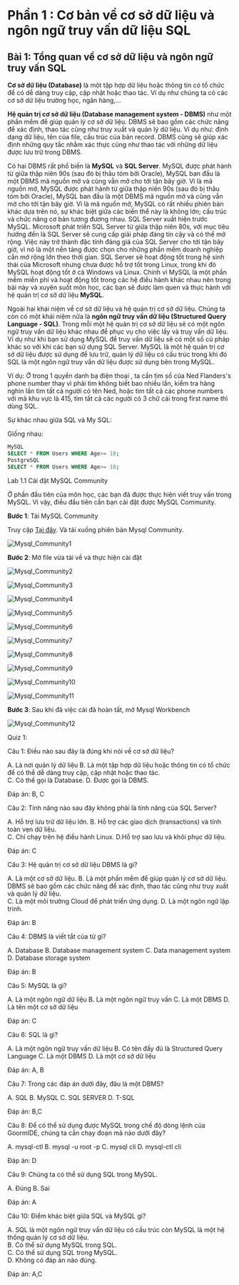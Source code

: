 # Phần 1 : Cơ bản về cơ sở dữ liệu và ngôn ngữ truy vấn dữ liệu SQL

## Bài 1: Tổng quan về cơ sở dữ liệu và ngôn ngữ truy vấn SQL

**Cơ sở dữ liệu (Database)** là một tập hợp dữ liệu hoặc thông tin có tổ chức để có dễ dàng truy cập, cập nhật hoặc thao tác. Ví dụ như chúng ta có các cơ sở dữ liệu trường học, ngân hàng,...

**Hệ quản trị cơ sở dữ liệu (Database management system - DBMS)** như một phần mềm để giúp quản lý cơ sở dữ liệu. DBMS sẽ bao gồm các chức năng để xác định, thao tác cũng như truy xuất và quản lý dữ liệu. Ví dụ như: định dạng dữ liệu, tên của file, cấu trúc của bản record. DBMS cũng sẽ giúp xác định những quy tắc nhằm xác thực cũng như thao tác với những dữ liệu được lưu trữ trong DBMS.

Có hai DBMS rất phổ biến là **MySQL** và **SQL Server**. MySQL được phát hành từ giữa thập niên 90s (sau đó bị thâu tóm bởi Oracle), MySQL ban đầu là một DBMS mã nguồn mở và cũng vẫn mở cho tới tận bây giờ. Vì là mã nguồn mở, MySQL được phát hành từ giữa thập niên 90s (sau đó bị thâu tóm bởi Oracle), MySQL ban đầu là một DBMS mã nguồn mở và cũng vẫn mở cho tới tận bây giờ. Vì là mã nguồn mở, MySQL có rất nhiều phiên bản khác dựa trên nó, sự khác biệt giữa các biến thể này là không lớn; cấu trúc và chức năng cơ bản tương đương nhau. SQL Server xuất hiện trước MySQL. Microsoft phát triển SQL Server từ giữa thập niên 80s, với mục tiêu hướng đến là SQL Server sẽ cung cấp giải pháp đáng tin cậy và có thể mở rộng. Việc này trở thành đặc tính đáng giá của SQL Server cho tới tận bây giờ, vì nó là một nền tảng được chọn cho những phần mềm doanh nghiệp cần mở rộng lớn theo thời gian. SQL Server sẽ hoạt động tốt trong hệ sinh thái của Microsoft nhưng chưa được hỗ trợ tốt trong Linux, trong khi đó MySQL hoạt động tốt ở cả Windows và Linux. Chính vì MySQL là một phần mềm miễn phí và hoạt động tốt trong các hệ điều hành khác nhau nên trong bài này và xuyên suốt môn học, các bạn sẽ được làm quen và thực hành với hệ quản trị cơ sở dữ liệu **MySQL**.

Ngoài hai khái niệm về cơ sở dữ liệu và hệ quản trị cơ sở dữ liệu. Chúng ta còn có một khái niệm nữa là **ngôn ngữ truy vấn dữ liệu (Structured Query Language - SQL)**. Trong mỗi một hệ quản trị cơ sở dữ liệu sẽ có một ngôn ngữ truy vấn dữ liệu khác nhau để phục vụ cho việc lấy và truy vấn dữ liệu. Ví dụ như khi bạn sử dụng MySQL để truy vấn dữ liệu sẽ có một số cú pháp khác so với khi các bạn sử dụng SQL Server. MySQL là một hệ quản trị cơ sở dữ liệu được sử dụng để lưu trữ, quản lý dữ liệu có cấu trúc trong khi đó SQL là một ngôn ngữ truy vấn dữ liệu được sử dụng bên trong MySQL.

Ví dụ: Ở trong 1 quyển danh bạ điện thoại , ta cần tìm số của Ned Flanders's phone number thay vì phải tìm không biết bao nhiều lần, kiểm tra hàng nghìn lần tìm tất cả người có tên Ned, hoặc tìm tất cả các phone numbers với mã khu vực là 415, tìm tất cả các người có 3 chữ cái trong first name thì dùng SQL.

Sự khác nhau giữa SQL và My SQL:

Giống nhau:
```sql
MySQL
SELECT * FROM Users WHERE Age>= 18;
PostgreSQL
SELECT * FROM Users WHERE Age>= 18;
```

Lab 1.1 Cài đặt MySQL Community

Ở phần đầu tiên của môn học, các bạn đã được thực hiện viết truy vấn trong MySQL. Vì vậy, điều đầu tiên cần bạn cài đặt được MySQL Community.

**Bước 1**: Tải  MySQL Community

Truy cập [Tại đây](https://dev.mysql.com/downloads/mysql/). Và tải xuống phiên bản Mysql Community.

![Mysql_Community1](https://github.com/Fakerrrrrrrrrrr/Database_system/blob/main/Images/InstallMySQL1.png)

**Bước 2**: Mở file vừa tải về và thực hiện cài đặt

![Mysql_Community2](https://github.com/Fakerrrrrrrrrrr/Database_system/blob/main/Images/InstallMySQL2.png)

![Mysql_Community3](https://github.com/Fakerrrrrrrrrrr/Database_system/blob/main/Images/InstallMySQL3.png)

![Mysql_Community4](https://github.com/Fakerrrrrrrrrrr/Database_system/blob/main/Images/InstallMySQL4.png)

![Mysql_Community5](https://github.com/Fakerrrrrrrrrrr/Database_system/blob/main/Images/InstallMySQL5.png)

![Mysql_Community6](https://github.com/Fakerrrrrrrrrrr/Database_system/blob/main/Images/InstallMySQL6.png)

![Mysql_Community7](https://github.com/Fakerrrrrrrrrrr/Database_system/blob/main/Images/InstallMySQL7.png)

![Mysql_Community8](https://github.com/Fakerrrrrrrrrrr/Database_system/blob/main/Images/InstallMySQL8.png)

![Mysql_Community9](https://github.com/Fakerrrrrrrrrrr/Database_system/blob/main/Images/InstallMySQL9.png)

![Mysql_Community10](https://github.com/Fakerrrrrrrrrrr/Database_system/blob/main/Images/InstallMySQL10.png)

![Mysql_Community11](https://github.com/Fakerrrrrrrrrrr/Database_system/blob/main/Images/InstallMySQL11.png)

**Bước 3**: Sau khi đã việc cài đã hoàn tất, mở Mysql Workbench

![Mysql_Community12](https://github.com/Fakerrrrrrrrrrr/Database_system/blob/main/Images/InstallMySQL12.png)

Quiz 1:

Câu 1: Điều nào sau đây là đúng khi nói về cơ sở dữ liệu?

A. Là nơi quản lý dữ liệu  B. Là một tập hợp dữ liệu hoặc thông tin có tổ chức để có thể dễ dàng truy cập, cập nhật hoặc thao tác. <br>
C. Có thể gọi là Database.  D. Được gọi là DBMS.

Đáp án: B, C

Câu 2: Tính năng nào sau đây không phải là tính năng của SQL Server?

A. Hỗ trợ lưu trữ dữ liệu lớn.  B. Hỗ trợ các giao dịch (transactions) và tính toàn vẹn dữ liệu.<br>
C. Chỉ chạy trên hệ điều hành Linux.  D.Hỗ trợ sao lưu và khôi phục dữ liệu.

Đáp án: C

Câu 3: Hệ quản trị cơ sở dữ liệu DBMS là gì?

A. Là một cơ sở dữ liệu.  B. Là một phần mềm để giúp quản lý cơ sở dữ liệu. DBMS sẽ bao gồm các chức năng để xác định, thao tác cũng như truy xuất và quản lý dữ liệu.<br>
C. Là một môi trường Cloud để phát triển ứng dụng.  D. Là một ngôn ngữ lập trình.

Đáp án: B

Câu 4: DBMS là viết tắt của từ gì?

A. Database  B. Database management system  C. Data management system D. Database storage system

Đáp án: B

Câu 5: MySQL là gì?

A. Là một ngôn ngữ dữ liệu  B. Là một ngôn ngữ truy vấn  C. Là một DBMS D. Là tên một cơ sở dữ liệu

Đáp án: C

Câu 6: SQL là gì?

A. Là một ngôn ngữ truy vấn dữ liệu  B. Có tên đầy đủ là Structured Query Language  C. Là một DBMS  D. Là một cơ sở dữ liệu

Đáp án: A, B

Câu 7: Trong các đáp án dưới đây, đâu là một DBMS?

A. SQL  B. MySQL  C. SQL SERVER  D. T-SQL

Đáp án: B,C

Câu 8: Để có thể sử dụng được MySQL trong chế độ dòng lệnh của GoormIDE, chúng ta cần chạy đoạn mã nào dưới đây?

A. mysql-ctl  B. mysql -u root -p  C. mysql cli  D. mysql-ctl cli

Đáp án: D

Câu 9: Chúng ta có thể sử dụng SQL trong MySQL.

A. Đúng  B. Sai

Đáp án: A

Câu 10: Điểm khác biệt giữa SQL và MySQL gì?

A. SQL là một ngôn ngữ truy vấn dữ liệu có cấu trúc còn MySQL là một hệ thống quản lý cơ sở dữ liệu.<br>
B. Có thể sử dụng MySQL trong SQL.<br>
C. Có thể sử dụng SQL trong MySQL.<br>
D. Không có đáp án nào đúng.

Đáp án: A,C









